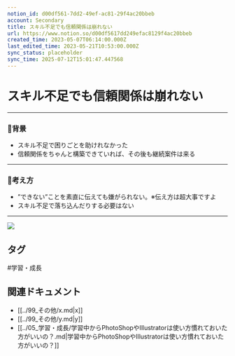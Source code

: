 ```yaml
---
notion_id: d00df561-7dd2-49ef-ac81-29f4ac20bbeb
account: Secondary
title: スキル不足でも信頼関係は崩れない
url: https://www.notion.so/d00df5617dd249efac8129f4ac20bbeb
created_time: 2023-05-07T06:14:00.000Z
last_edited_time: 2023-05-21T10:53:00.000Z
sync_status: placeholder
sync_time: 2025-07-12T15:01:47.447568
---
```

# スキル不足でも信頼関係は崩れない

---
### 🔹背景
- スキル不足で困りごとを助けれなかった
- 信頼関係をちゃんと構築できていれば、その後も継続案件は来る
---
### 🔹考え方
- ”できない”ことを素直に伝えても嫌がられない。※伝え方は超大事ですよ
- スキル不足で落ち込んだりする必要はない
---
![](https://prod-files-secure.s3.us-west-2.amazonaws.com/d58fe38c-a9d4-4466-aed9-85604b7b2c6d/eb91abc6-712c-4cf2-898c-558f1bf4dd60/%E3%82%B9%E3%82%AF%E3%83%AA%E3%83%BC%E3%83%B3%E3%82%B7%E3%83%A7%E3%83%83%E3%83%88_2023-03-10_8.52.15.png?X-Amz-Algorithm=AWS4-HMAC-SHA256&X-Amz-Content-Sha256=UNSIGNED-PAYLOAD&X-Amz-Credential=ASIAZI2LB466S4DJCKIK%2F20250719%2Fus-west-2%2Fs3%2Faws4_request&X-Amz-Date=20250719T063323Z&X-Amz-Expires=3600&X-Amz-Security-Token=IQoJb3JpZ2luX2VjEIX%2F%2F%2F%2F%2F%2F%2F%2F%2F%2FwEaCXVzLXdlc3QtMiJIMEYCIQC5mkDCOdI69DnDzR9DZLQnxSKibxTbMPopPVMCSxIu0wIhAMYPifvCFHduhdkxspCG9l7OcHVYH2OWkwgbBn8KTzeiKogECJ7%2F%2F%2F%2F%2F%2F%2F%2F%2F%2FwEQABoMNjM3NDIzMTgzODA1IgxhxwIfBjRSD7TiSxwq3ANLQuSXFiv6TqFIwtE0BTVOswSymjeTQdPUAYkhogplZ5OY03qwHowL8kutIjKT2s7Yk3MkuzxpPys000lAPbd%2FprvboZ0Ly%2BF01DW8%2BrA8X98HToO0XxR%2F%2BBn1k3K5FF%2BAZhIRUHvm0UKXCIowmrJdRkjMvyO5bral%2FGfaEiDAKjLTC2plEhlSWVNJDbpkj2EewLf5ZlhCrgQpKqD6crUbkvncHU506ro3xbBF7FcPlueizx810vK0rf74DL8pxUInvK0Iz1V09RE4o0anUE3o0jkTUVs8p%2FNe1u235Vd7XMfY5Df7CPApCbPdc1UKRnIjtwV%2BOxhwHpfBS%2BLyVQ%2FyXC0%2FZ0zSfCwhOeDmFzCwgVTX0EZBr1RjybgT6cIXSoQVUDi9z2f1E7QwAjVi87pxBYM4QXeM1NpMaMOKVqvUrRcAq9RcvTpXeYC2o88YyQrSAMyDYcEXc67xlptZm8UOzkeB0VzyamQ9oLRrnp9FeGRMapFNbV1eR1YTujNiARH1glTzxwS%2FpyKaZ7hjVunqLdzMAiwXwLIoUx%2F5ccH7BJgbnBqF7LHTwLBIDtAU7Weyyi2Tpf4xTUyr7ePZhoN9Og5gxGy0PCfaxVmo3gamKz%2BKvZu3yM6YGObTgDCqxezDBjqkAVjtuV%2BD4JQtrhUqZlVBOF7JVm9jLEJXnjT2jj3IkJLE6ZpzoaaPr%2B%2BJFQ0NiCm22jSqbqCAq2N8wJ%2BDX0vgCvhJuOTkVu6grZ7VAwGAHlF2Y57Ds2wEJADDRNzux2PZ%2BRlINR3oYz%2B6IiNEkB84oughoWiFTdls2uk76Rl5AHmvNK7omDwg%2FOuX0QGoa4K9KRhRggcRnaluFPK0TmId%2Fvj0pd1n&X-Amz-Signature=cd0d1f3087ddca533511b66ab06dbd9c836fc82834a544d492fc5d7b139b3fcf&X-Amz-SignedHeaders=host&x-amz-checksum-mode=ENABLED&x-id=GetObject)

## タグ

#学習・成長 

## 関連ドキュメント

- [[../99_その他/x.md|x]]
- [[../99_その他/y.md|y]]
- [[../05_学習・成長/学習中からPhotoShopやIllustratorは使い方慣れておいた方がいいの？.md|学習中からPhotoShopやIllustratorは使い方慣れておいた方がいいの？]]
